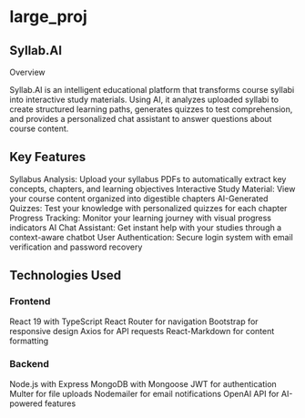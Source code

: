 # large_proj

## Syllab.AI

Overview

Syllab.AI is an intelligent educational platform that transforms course syllabi into interactive study materials. Using AI, it analyzes uploaded syllabi to create structured learning paths, generates quizzes to test comprehension, and provides a personalized chat assistant to answer questions about course content.


## Key Features

Syllabus Analysis: Upload your syllabus PDFs to automatically extract key concepts, chapters, and learning objectives
Interactive Study Material: View your course content organized into digestible chapters
AI-Generated Quizzes: Test your knowledge with personalized quizzes for each chapter
Progress Tracking: Monitor your learning journey with visual progress indicators
AI Chat Assistant: Get instant help with your studies through a context-aware chatbot
User Authentication: Secure login system with email verification and password recovery

## Technologies Used

### Frontend

React 19 with TypeScript
React Router for navigation
Bootstrap for responsive design
Axios for API requests
React-Markdown for content formatting

### Backend

Node.js with Express
MongoDB with Mongoose
JWT for authentication
Multer for file uploads
Nodemailer for email notifications
OpenAI API for AI-powered features

